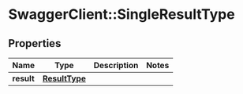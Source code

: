 # SwaggerClient::SingleResultType

## Properties
Name | Type | Description | Notes
------------ | ------------- | ------------- | -------------
**result** | [**ResultType**](ResultType.md) |  | 

